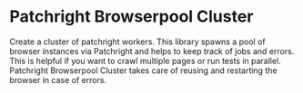 # Patchright Browserpool Cluster

Create a cluster of patchright workers. This library spawns a pool of browser instances via Patchright and helps to keep track of jobs and errors. This is helpful if you want to crawl multiple pages or run tests in parallel. Patchright Browserpool Cluster takes care of reusing and restarting the browser in case of errors.

